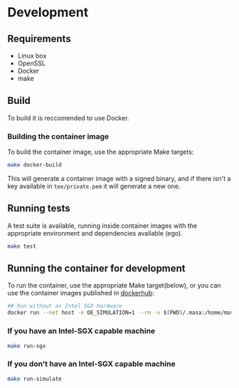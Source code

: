 # Development

## Requirements

- Linux box
- OpenSSL
- Docker
- make


## Build

To build it is reccomended to use Docker. 

### Building the container image

To build the container image, use the appropriate Make targets:

```bash
make docker-build
```

This will generate a container image with a signed binary, and if there isn't a key available in `tee/private.pem` it will generate a new one.

## Running tests

A test suite is available, running inside container images with the appropriate environment and dependencies available (ego).

```bash
make test
```

## Running the container for development

To run the container, use the appropriate Make target(below), or you can use the container images published in [dockerhub](https://hub.docker.com/r/masaengineering/tee-worker/tags):

```bash
## Run without an Intel SGX hardware
docker run --net host -e OE_SIMULATION=1 --rm -v $(PWD)/.masa:/home/masa -ti masaengineering/tee-worker:main
```

### If you have an Intel-SGX capable machine

```bash
make run-sgx
```

### If you don't have an Intel-SGX capable machine

```bash
make run-simulate
```
